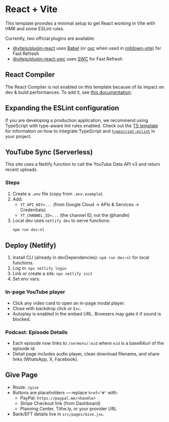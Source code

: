 # React + Vite

This template provides a minimal setup to get React working in Vite with HMR and some ESLint rules.

Currently, two official plugins are available:

- [@vitejs/plugin-react](https://github.com/vitejs/vite-plugin-react/blob/main/packages/plugin-react) uses [Babel](https://babeljs.io/) (or [oxc](https://oxc.rs) when used in [rolldown-vite](https://vite.dev/guide/rolldown)) for Fast Refresh
- [@vitejs/plugin-react-swc](https://github.com/vitejs/vite-plugin-react/blob/main/packages/plugin-react-swc) uses [SWC](https://swc.rs/) for Fast Refresh

## React Compiler

The React Compiler is not enabled on this template because of its impact on dev & build performances. To add it, see [this documentation](https://react.dev/learn/react-compiler/installation).

## Expanding the ESLint configuration

If you are developing a production application, we recommend using TypeScript with type-aware lint rules enabled. Check out the [TS template](https://github.com/vitejs/vite/tree/main/packages/create-vite/template-react-ts) for information on how to integrate TypeScript and [`typescript-eslint`](https://typescript-eslint.io) in your project.

## YouTube Sync (Serverless)

This site uses a Netlify function to call the YouTube Data API v3 and return recent uploads.

### Steps
1. Create a `.env` file (copy from `.env.example`).
2. Add:
   - `YT_API_KEY=...` (from Google Cloud → APIs & Services → Credentials)
   - `YT_CHANNEL_ID=...` (the channel ID, not the @handle)
3. Local dev uses `netlify dev` to serve functions:
   ```bash
   npm run dev:nl

## Deploy (Netlify)

1) Install CLI (already in devDependencies): `npm run dev:nl` for local functions.
2) Log in: `npx netlify login`
3) Link or create a site: `npx netlify init`
4) Set env vars:

### In-page YouTube player
- Click any video card to open an in-page modal player.
- Close with backdrop click or `Esc`.
- Autoplay is enabled in the embed URL. Browsers may gate it if sound is blocked.

### Podcast: Episode Details
- Each episode now links to `/sermons/:eid` where `eid` is a base64url of the episode id.
- Detail page includes audio player, clean download filename, and share links (WhatsApp, X, Facebook).

## Give Page
- Route: `/give`
- Buttons are placeholders — replace `href="#"` with:
  - PayPal: `https://paypal.me/<handle>`
  - Stripe Checkout link (from Dashboard)
  - Planning Center, Tithe.ly, or your provider URL
- Bank/EFT details live in `src/pages/Give.jsx`.
